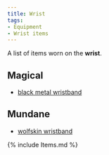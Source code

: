 ```yaml
---
title: Wrist
tags:
- Equipment
- Wrist items
---
```


A list of items worn on the **wrist**.

## Magical

- [black metal wristband](black_metal_wristband "wikilink")

## Mundane

- [wolfskin wristband](wolfskin_wristband "wikilink")


{% include Items.md %}

